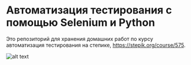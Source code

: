 # Автоматизация тестирования с помощью Selenium и Python
Это репозиторий для хранения домашних работ по курсу автоматизация тестирования на степике, https://stepik.org/course/575.

![alt text](https://ucarecdn.com/7ac04571-58c9-4bcb-8e30-127f8b22e464/) 

